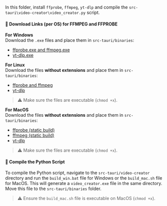 In this folder, install `ffprobe`, `ffmpeg`, `yt-dlp` and compile the `src-tauri\video-creator\video_creator.py` script.

#### 🔧 Download Links (per OS) for FFMPEG and FFPROBE

**For Windows**  
Download the `.exe` files and place them in `src-tauri/binaries`:

- [ffprobe.exe and ffmpeg.exe](https://www.gyan.dev/ffmpeg/builds/ffmpeg-git-essentials.7z)
- [yt-dlp.exe](https://github.com/yt-dlp/yt-dlp/releases/download/2025.03.31/yt-dlp.exe)

**For Linux**  
Download the files **without extensions** and place them in `src-tauri/binaries`:

- [ffprobe and ffmpeg](https://johnvansickle.com/ffmpeg/releases/ffmpeg-release-amd64-static.tar.xz)
- [yt-dlp](https://github.com/yt-dlp/yt-dlp/releases/download/2025.03.31/yt-dlp_linux)

> ⚠️ Make sure the files are executable (`chmod +x`).

**For MacOS**  
Download the files **without extensions** and place them in `src-tauri/binaries`:

- [ffprobe (static build)](https://evermeet.cx/ffmpeg/ffprobe-119416-g1dbc5675c1.7z)
- [ffmpeg (static build)](https://evermeet.cx/ffmpeg/ffmpeg-119416-g1dbc5675c1.7z)
- [yt-dlp](https://github.com/yt-dlp/yt-dlp/releases/download/2025.04.30/yt-dlp_macos)

> ⚠️ Make sure the files are executable (`chmod +x`).

#### 📜 Compile the Python Script

To compile the Python script, navigate to the `src-tauri/video-creator` directory and run the `build_win.bat` file for Windows or the `build_mac.sh` file for MacOS. This will generate a `video_creator.exe` file in the same directory. Move this file to the `src-tauri/binaries` folder.

> ⚠️ Ensure the `build_mac.sh` file is executable on MacOS (`chmod +x`).
